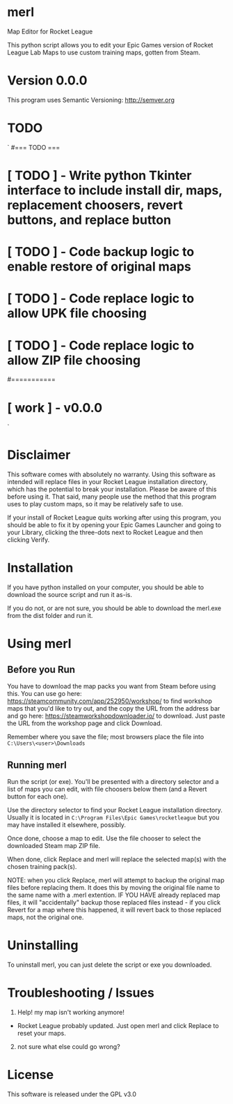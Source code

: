 # merl
Map Editor for Rocket League

This python script allows you to edit your Epic Games version of Rocket League Lab Maps to use custom training maps, gotten from Steam.

# Version 0.0.0
This program uses Semantic Versioning: http://semver.org

# TODO
`
#=== TODO ===
# [ TODO ] - Write python Tkinter interface to include install dir, maps, replacement choosers, revert buttons, and replace button
# [ TODO ] - Code backup logic to enable restore of original maps
# [ TODO ] - Code replace logic to allow UPK file choosing
# [ TODO ] - Code replace logic to allow ZIP file choosing
#===========
# [ work ] - v0.0.0
`

# Disclaimer
This software comes with absolutely no warranty. Using this software as intended will replace files in your Rocket League installation directory, which has the potential to break your installation. Please be aware of this before using it. That said, many people use the method that this program uses to play custom maps, so it may be relatively safe to use.

If your install of Rocket League quits working after using this program, you should be able to fix it by opening your Epic Games Launcher and going to your Library, clicking the three-dots next to Rocket League and then clicking Verify.

# Installation
If you have python installed on your computer, you should be able to download the source script and run it as-is.

If you do not, or are not sure, you should be able to download the merl.exe from the dist folder and run it.

# Using merl
## Before you Run
You have to download the map packs you want from Steam before using this. You can use go here: https://steamcommunity.com/app/252950/workshop/ to find workshop maps that you'd like to try out, and the copy the URL from the address bar and go here: https://steamworkshopdownloader.io/ to download. Just paste the URL from the workshop page and click Download.

Remember where you save the file; most browsers place the file into `C:\Users\<user>\Downloads`

## Running merl
Run the script (or exe). You'll be presented with a directory selector and a list of maps you can edit, with file choosers below them (and a Revert button for each one).

Use the directory selector to find your Rocket League installation directory. Usually it is located in `C:\Program Files\Epic Games\rocketleague` but you may have installed it elsewhere, possibly.

Once done, choose a map to edit. Use the file chooser to select the downloaded Steam map ZIP file.

When done, click Replace and merl will replace the selected map(s) with the chosen training pack(s).

NOTE: when you click Replace, merl will attempt to backup the original map files before replacing them. It does this by moving the original file name to the same name with a .merl extention. IF YOU HAVE already replaced map files, it will "accidentally" backup those replaced files instead - if you click Revert for a map where this happened, it will revert back to those replaced maps, not the original one.

# Uninstalling
To uninstall merl, you can just delete the script or exe you downloaded.

# Troubleshooting / Issues
1. Help! my map isn't working anymore!
- Rocket League probably updated. Just open merl and click Replace to reset your maps.
2. not sure what else could go wrong?

# License
This software is released under the GPL v3.0
